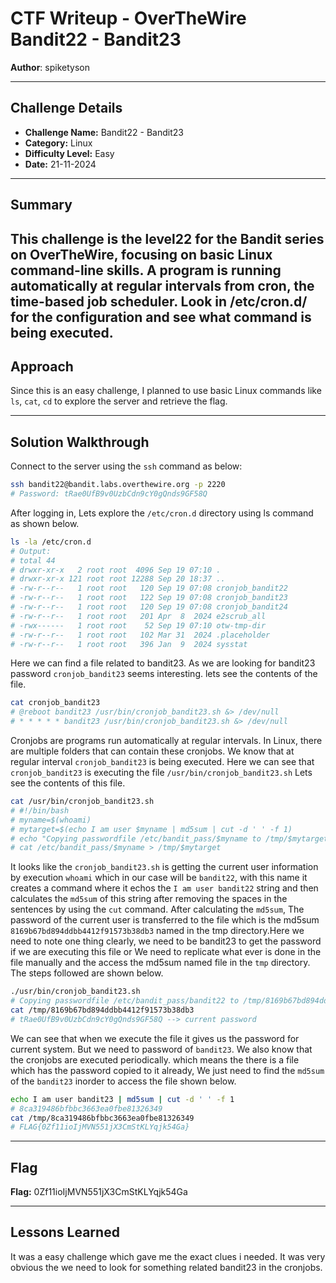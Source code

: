 # CTF Writeup - **OverTheWire Bandit22 - Bandit23**

**Author**: spiketyson  

---

## Challenge Details

- **Challenge Name:** Bandit22 - Bandit23
- **Category:** Linux
- **Difficulty Level:** Easy
- **Date:** 21-11-2024

---

## Summary

This challenge is the level22 for the Bandit series on OverTheWire, focusing on basic Linux command-line skills. A program is running automatically at regular intervals from cron, the time-based job scheduler. Look in /etc/cron.d/ for the configuration and see what command is being executed.
---

## Approach

Since this is an easy challenge, I planned to use basic Linux commands like `ls`, `cat`, `cd` to explore the server and retrieve the flag.

---

## Solution Walkthrough

Connect to the server using the `ssh` command as below:

```bash
ssh bandit22@bandit.labs.overthewire.org -p 2220
# Password: tRae0UfB9v0UzbCdn9cY0gQnds9GF58Q
```

After logging in, Lets explore the `/etc/cron.d` directory using ls command as shown below.

```bash
ls -la /etc/cron.d
# Output: 
# total 44
# drwxr-xr-x   2 root root  4096 Sep 19 07:10 .
# drwxr-xr-x 121 root root 12288 Sep 20 18:37 ..
# -rw-r--r--   1 root root   120 Sep 19 07:08 cronjob_bandit22
# -rw-r--r--   1 root root   122 Sep 19 07:08 cronjob_bandit23
# -rw-r--r--   1 root root   120 Sep 19 07:08 cronjob_bandit24
# -rw-r--r--   1 root root   201 Apr  8  2024 e2scrub_all
# -rwx------   1 root root    52 Sep 19 07:10 otw-tmp-dir
# -rw-r--r--   1 root root   102 Mar 31  2024 .placeholder
# -rw-r--r--   1 root root   396 Jan  9  2024 sysstat
```

Here we can find a file related to bandit23. As we are looking for bandit23 password `cronjob_bandit23` seems interesting. lets see the contents of the file.  

```bash
cat cronjob_bandit23
# @reboot bandit23 /usr/bin/cronjob_bandit23.sh &> /dev/null
# * * * * * bandit23 /usr/bin/cronjob_bandit23.sh &> /dev/null
```

Cronjobs are programs run automatically at regular intervals. In Linux, there are multiple folders that can contain these cronjobs. We know that at regular interval `cronjob_bandit23` is being executed. Here we can see that `cronjob_bandit23` is executing the file `/usr/bin/cronjob_bandit23.sh`
Lets see the contents of this file. 

```bash
cat /usr/bin/cronjob_bandit23.sh
# #!/bin/bash
# myname=$(whoami)
# mytarget=$(echo I am user $myname | md5sum | cut -d ' ' -f 1)
# echo "Copying passwordfile /etc/bandit_pass/$myname to /tmp/$mytarget"
# cat /etc/bandit_pass/$myname > /tmp/$mytarget
```

It looks like the `cronjob_bandit23.sh` is getting the current user information by execution `whoami` which in our case will be `bandit22`, with this name it creates a command where it echos the `I am user bandit22` string and then calculates the `md5sum` of this string after removing the spaces in the sentences by using the `cut` command. After calculating the `md5sum`, The password of the current user is transferred to the file which is the md5sum `8169b67bd894ddbb4412f91573b38db3` named in the tmp directory.Here we need to note one thing clearly, we need to be bandit23 to get the password if we are executing this file or We need to replicate what ever is done in the file manually and the access the md5sum named file in the `tmp` directory. The steps followed are shown below.


```bash
./usr/bin/cronjob_bandit23.sh
# Copying passwordfile /etc/bandit_pass/bandit22 to /tmp/8169b67bd894ddbb4412f91573b38db3
cat /tmp/8169b67bd894ddbb4412f91573b38db3
# tRae0UfB9v0UzbCdn9cY0gQnds9GF58Q --> current password
```

We can see that when we execute the file it gives us the password for current system. But we need to password of `bandit23`. We also know that the cronjobs are executed periodically. which means the there is a file which has the password copied to it already, We just need to find the `md5sum` of the `bandit23` inorder to access the file shown below.

```bash
echo I am user bandit23 | md5sum | cut -d ' ' -f 1
# 8ca319486bfbbc3663ea0fbe81326349
cat /tmp/8ca319486bfbbc3663ea0fbe81326349
# FLAG{0Zf11ioIjMVN551jX3CmStKLYqjk54Ga}
```

---

## Flag

**Flag:**  0Zf11ioIjMVN551jX3CmStKLYqjk54Ga

---

## Lessons Learned
It was a easy challenge which gave me the exact clues i needed. It was very obvious the we need to look for something related bandit23 in the cronjobs.